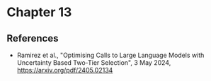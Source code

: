 # Chapter 13

## References 

* Ramirez et al., "Optimising Calls to Large Language Models with Uncertainty Based Two-Tier Selection", 3 May 2024, https://arxiv.org/pdf/2405.02134